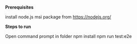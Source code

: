 **Prerequisites**

install node.js msi package from https://nodejs.org/

**Steps to run**

Open command prompt in folder
npm install
npm run test:e2e
